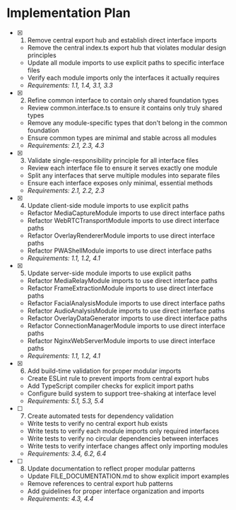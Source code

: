 # Implementation Plan

- [x] 1. Remove central export hub and establish direct interface imports
  - Remove the central index.ts export hub that violates modular design principles
  - Update all module imports to use explicit paths to specific interface files
  - Verify each module imports only the interfaces it actually requires
  - _Requirements: 1.1, 1.4, 3.1, 3.3_

- [x] 2. Refine common interface to contain only shared foundation types
  - Review common.interface.ts to ensure it contains only truly shared types
  - Remove any module-specific types that don't belong in the common foundation
  - Ensure common types are minimal and stable across all modules
  - _Requirements: 2.1, 2.3, 4.3_

- [x] 3. Validate single-responsibility principle for all interface files
  - Review each interface file to ensure it serves exactly one module
  - Split any interfaces that serve multiple modules into separate files
  - Ensure each interface exposes only minimal, essential methods
  - _Requirements: 2.1, 2.2, 2.3_

- [x] 4. Update client-side module imports to use explicit paths
  - Refactor MediaCaptureModule imports to use direct interface paths
  - Refactor WebRTCTransportModule imports to use direct interface paths
  - Refactor OverlayRendererModule imports to use direct interface paths
  - Refactor PWAShellModule imports to use direct interface paths
  - _Requirements: 1.1, 1.2, 4.1_

- [x] 5. Update server-side module imports to use explicit paths
  - Refactor MediaRelayModule imports to use direct interface paths
  - Refactor FrameExtractionModule imports to use direct interface paths
  - Refactor FacialAnalysisModule imports to use direct interface paths
  - Refactor AudioAnalysisModule imports to use direct interface paths
  - Refactor OverlayDataGenerator imports to use direct interface paths
  - Refactor ConnectionManagerModule imports to use direct interface paths
  - Refactor NginxWebServerModule imports to use direct interface paths
  - _Requirements: 1.1, 1.2, 4.1_

- [x] 6. Add build-time validation for proper modular imports
  - Create ESLint rule to prevent imports from central export hubs
  - Add TypeScript compiler checks for explicit import paths
  - Configure build system to support tree-shaking at interface level
  - _Requirements: 5.1, 5.3, 5.4_

- [ ] 7. Create automated tests for dependency validation
  - Write tests to verify no central export hub exists
  - Write tests to verify each module imports only required interfaces
  - Write tests to verify no circular dependencies between interfaces
  - Write tests to verify interface changes affect only importing modules
  - _Requirements: 3.4, 6.2, 6.4_

- [ ] 8. Update documentation to reflect proper modular patterns
  - Update FILE_DOCUMENTATION.md to show explicit import examples
  - Remove references to central export hub patterns
  - Add guidelines for proper interface organization and imports
  - _Requirements: 4.3, 4.4_
